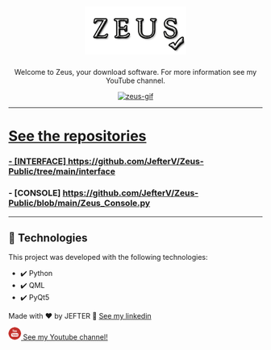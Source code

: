 <h1 align="center">
<br>
  <img src="./github/logo.png" alt="Gobarber" width="200">
<br>
</h1>

<p align="center">Welcome to Zeus, your download software. For more information see my YouTube channel.</p>

<div align="center" >
<a href="https://www.youtube.com/watch?v=pREjLls6FaI&t=150s">
  <img src="./github/ZeusGif.gif" alt="zeus-gif" height="425">
</div>

---

# See the repositories

### - [INTERFACE] https://github.com/JefterV/Zeus-Public/tree/main/interface
### - [CONSOLE] https://github.com/JefterV/Zeus-Public/blob/main/Zeus_Console.py

---


## 🚀 Technologies

This project was developed with the following technologies:

- ✔️ Python 
- ✔️ QML
- ✔️ PyQt5

Made with ❤ by JEFTER 👋 [See my linkedin](https://www.linkedin.com/in/jefter-viana-361b781a5/)
<br>
<a href="https://www.youtube.com/watch?v=pREjLls6FaI&t=150s">
  <div style="align-self: center;align-items: center;" >
    <p><img src="./github/youtube1.png" alt="Jefter Viana" height="100" style="border-radius: 50%;width: 25px; height: 25px;">
      See my Youtube channel!</p>
  </div>
</a>

 
